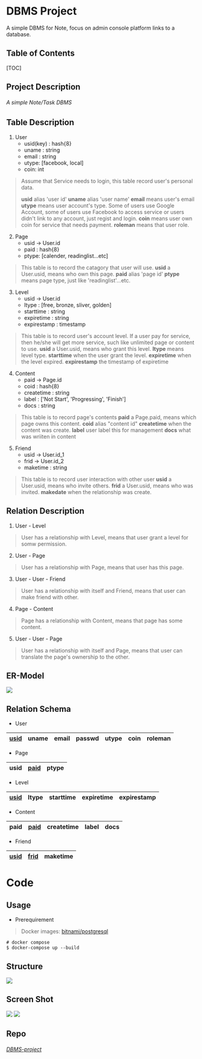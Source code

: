 DBMS Project
===

A simple DBMS for Note, focus on admin console platform links to a database.

## Table of Contents

[TOC]

## Project Description

###### A simple Note/Task DBMS


Table Description
---
1. User
    * usid(key) : hash{8}
    * uname : string
    * email : string
    * utype: \[facebook, local\] 
    * coin: int
> Assume that Service needs to login, this table record user's personal data.
> 
> **usid** alias 'user id'
> **uname** alias 'user name'
> **email** means user's email
> **utype** means user account's type. Some of users use Google Account, some of users use Facebook to access service or users didn't link to any account, just regist and login.
> **coin** means user own coin for service that needs payment.
> **roleman** means that user role.

2. Page 
    * usid -> User.id
    * paid : hash{8}
    * ptype: \[calender, readinglist...etc\]
> This table is to record the catagory that user will use.
> **usid** a User.usid, means who own this page.
> **paid** alias 'page id'
> **ptype** means page type, just like 'readinglist'...etc.

3. Level
    * usid -> User.id
    * ltype : \[free, bronze, sliver, golden\]
    * starttime : string
    * expiretime : string
    * expirestamp : timestamp
> This table is to record user's account level. If a user pay for service, then he/she will get more service, such like unlimited page or content to use.
> **usid** a User.usid, means who grant this level.
> **ltype** means level type.
> **starttime** when the user grant the level.
> **expiretime** when the level expired.
> **expirestamp** the timestamp of expiretime

4. Content
    * paid -> Page.id
    * coid : hash{8}
    * createtime : string
    * label : \['Not Start', 'Progressing', 'Finish'\]
    * docs : string
> This table is to record page's contents
> **paid** a Page.paid, means which page owns this content.
> **coid** alias "content id"
> **createtime** when the content was create.
> **label** user label this for management
> **docs** what was wriiten in content

5. Friend
    * usid -> User.id_1
    * frid -> User.id_2
    * maketime : string
> This table is to record user interaction with other user
> **usid** a User.usid, means who invite others.
> **frid** a User.usid, means who was invited.
> **makedate** when the relationship was create.

Relation Description
---

1. User - Level
> User has a relationship with Level, means that user grant a level for somw permission.
2. User - Page
> User has a relationship with Page, means that user has this page.
3. User - User - Friend
> User has a relationship with itself and Friend, means that user can make friend with other.
4. Page - Content
> Page has a relationship with Content, means that page has some content.
5. User - User - Page
> User has a relationship with itself and Page, means that user can translate the page's ownership to the other.

ER-Model
---
![](https://i.imgur.com/uiHa353.png)


Relation Schema
---
* User

| <u>usid</u> | uname    | email    | passwd   | utype    | coin     | roleman  |
| --------    | -------- | -------- | -------- | -------- | -------- | -------- |

* Page

| usid | <u>paid</u> | ptype    |
| -----| --------    | -------- |

* Level

| <u>usid</u> | ltype    | starttime | expiretime | expirestamp |
| --------    | -------- | --------  | --------   | --------    |

* Content

| paid     | <u>paid</u> | createtime | label    | docs     |
| -------- | --------    | --------   | -------- | -------- |

* Friend

| <u>usid</u> | <u>frid</u> | maketime |
| -----       | --------    | -------- |

Code
===

## Usage
* Prerequirement
> Docker
> images: [bitnami/postgresql](https://github.com/bitnami/bitnami-docker-postgresql)

```bash=
# docker compose
$ docker-compose up --build
```
## Structure
![](https://i.imgur.com/AEVSnxL.png)

## Screen Shot
![](https://i.imgur.com/cJOo14S.png)
![](https://i.imgur.com/uPZTTEa.png)

## Repo
###### [DBMS-project](https://github.com/wiasliaw77210/DBMS-project)